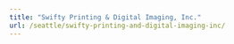 ```yaml
---
title: "Swifty Printing & Digital Imaging, Inc."
url: /seattle/swifty-printing-and-digital-imaging-inc/
---
```

